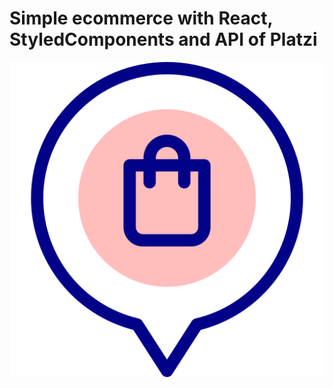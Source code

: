 # Simple ecommerce with React, StyledComponents and API of Platzi

![alt text](./src/assets/images/logotipo.png)